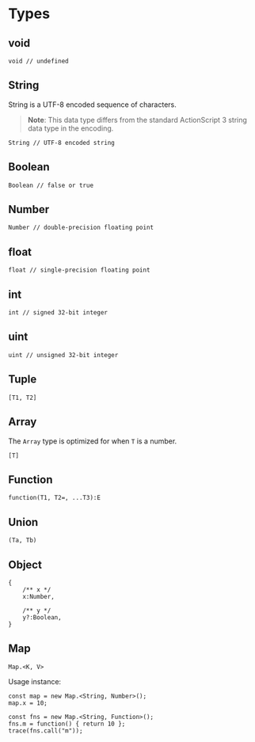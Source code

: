 # Types

## void

```
void // undefined
```

## String

String is a UTF-8 encoded sequence of characters.

> **Note**: This data type differs from the standard ActionScript 3 string data type in the encoding.

```
String // UTF-8 encoded string
```

## Boolean

```
Boolean // false or true
```

## Number

```
Number // double-precision floating point
```

## float

```
float // single-precision floating point
```

## int

```
int // signed 32-bit integer
```

## uint

```
uint // unsigned 32-bit integer
```

## Tuple

```
[T1, T2]
```

## Array

The `Array` type is optimized for when `T` is a number.

```
[T]
```

## Function

```
function(T1, T2=, ...T3):E
```

## Union

```
(Ta, Tb)
```

## Object

```
{
    /** x */
    x:Number,

    /** y */
    y?:Boolean,
}
```

## Map

```
Map.<K, V>
```

Usage instance:

```
const map = new Map.<String, Number>();
map.x = 10;

const fns = new Map.<String, Function>();
fns.m = function() { return 10 };
trace(fns.call("m"));
```